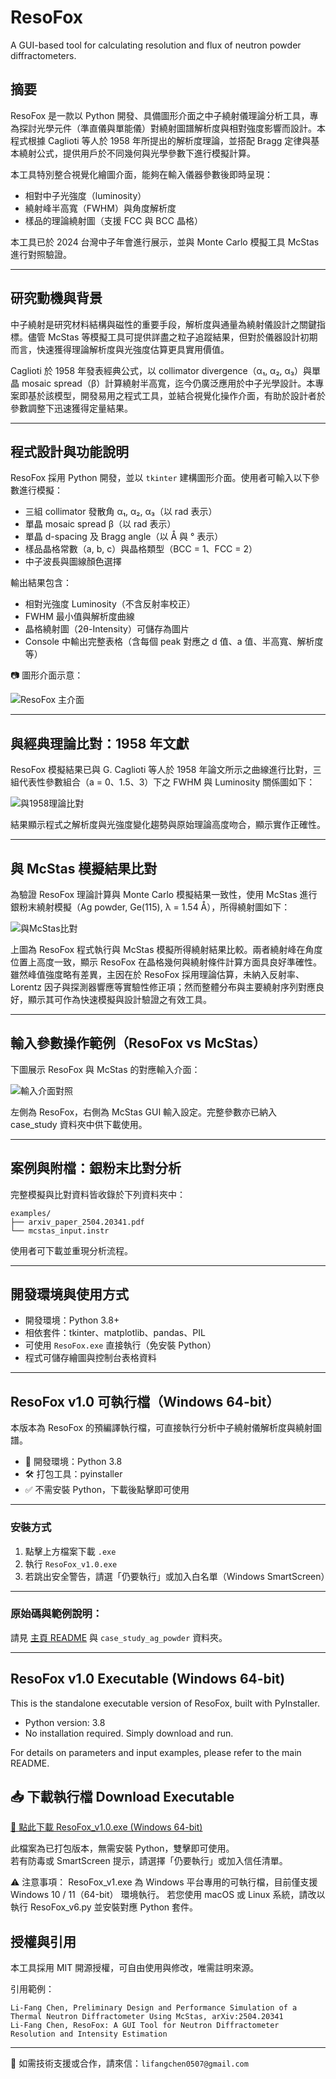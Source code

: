 # ResoFox
A GUI-based tool for calculating resolution and flux of neutron powder diffractometers.
## 摘要

ResoFox 是一款以 Python 開發、具備圖形介面之中子繞射儀理論分析工具，專為探討光學元件（準直儀與單能儀）對繞射圖譜解析度與相對強度影響而設計。本程式根據 Caglioti 等人於 1958 年所提出的解析度理論，並搭配 Bragg 定律與基本繞射公式，提供用戶於不同幾何與光學參數下進行模擬計算。

本工具特別整合視覺化繪圖介面，能夠在輸入儀器參數後即時呈現：
- 相對中子光強度（luminosity）
- 繞射峰半高寬（FWHM）與角度解析度
- 樣品的理論繞射圖（支援 FCC 與 BCC 晶格）

本工具已於 2024 台灣中子年會進行展示，並與 Monte Carlo 模擬工具 McStas 進行對照驗證。

---

## 研究動機與背景

中子繞射是研究材料結構與磁性的重要手段，解析度與通量為繞射儀設計之關鍵指標。儘管 McStas 等模擬工具可提供詳盡之粒子追蹤結果，但對於儀器設計初期而言，快速獲得理論解析度與光強度估算更具實用價值。

Caglioti 於 1958 年發表經典公式，以 collimator divergence（α₁, α₂, α₃）與單晶 mosaic spread（β）計算繞射半高寬，迄今仍廣泛應用於中子光學設計。本專案即基於該模型，開發易用之程式工具，並結合視覺化操作介面，有助於設計者於參數調整下迅速獲得定量結果。

---

## 程式設計與功能說明

ResoFox 採用 Python 開發，並以 `tkinter` 建構圖形介面。使用者可輸入以下參數進行模擬：

- 三組 collimator 發散角 α₁, α₂, α₃（以 rad 表示）
- 單晶 mosaic spread β（以 rad 表示）
- 單晶 d-spacing 及 Bragg angle（以 Å 與 ° 表示）
- 樣品晶格常數（a, b, c）與晶格類型（BCC = 1、FCC = 2）
- 中子波長與圖線顏色選擇

輸出結果包含：
- 相對光強度 Luminosity（不含反射率校正）
- FWHM 最小值與解析度曲線
- 晶格繞射圖（2θ-Intensity）可儲存為圖片
- Console 中輸出完整表格（含每個 peak 對應之 d 值、a 值、半高寬、解析度等）

📷 圖形介面示意：

![ResoFox 主介面](docs/gui_main_interface.png)

---

## 與經典理論比對：1958 年文獻

ResoFox 模擬結果已與 G. Caglioti 等人於 1958 年論文所示之曲線進行比對，三組代表性參數組合（a = 0、1.5、3）下之 FWHM 與 Luminosity 關係圖如下：

![與1958理論比對](docs/validation_vs_caglioti1958.png)

結果顯示程式之解析度與光強度變化趨勢與原始理論高度吻合，顯示實作正確性。

---

## 與 McStas 模擬結果比對

為驗證 ResoFox 理論計算與 Monte Carlo 模擬結果一致性，使用 McStas 進行銀粉末繞射模擬（Ag powder, Ge(115), λ = 1.54 Å），所得繞射圖如下：

![與McStas比對](docs/comparison_with_mcstas.png)

上圖為 ResoFox 程式執行與 McStas 模擬所得繞射結果比較。兩者繞射峰在角度位置上高度一致，顯示 ResoFox 在晶格幾何與繞射條件計算方面具良好準確性。
雖然峰值強度略有差異，主因在於 ResoFox 採用理論估算，未納入反射率、Lorentz 因子與探測器響應等實驗性修正項；然而整體分布與主要繞射序列對應良好，顯示其可作為快速模擬與設計驗證之有效工具。

---

## 輸入參數操作範例（ResoFox vs McStas）

下圖展示 ResoFox 與 McStas 的對應輸入介面：

![輸入介面對照](docs/resofox_mcstas_input_demo.png)

左側為 ResoFox，右側為 McStas GUI 輸入設定。完整參數亦已納入 case_study 資料夾中供下載使用。

---

## 案例與附檔：銀粉末比對分析

完整模擬與比對資料皆收錄於下列資料夾中：
```
examples/
├── arxiv_paper_2504.20341.pdf
└── mcstas_input.instr
```
使用者可下載並重現分析流程。

---

## 開發環境與使用方式

- 開發環境：Python 3.8+
- 相依套件：tkinter、matplotlib、pandas、PIL
- 可使用 `ResoFox.exe` 直接執行（免安裝 Python）
- 程式可儲存繪圖與控制台表格資料

---
## ResoFox v1.0 可執行檔（Windows 64-bit）

本版本為 ResoFox 的預編譯執行檔，可直接執行分析中子繞射儀解析度與繞射圖譜。

- 🔧 開發環境：Python 3.8
- 🛠️ 打包工具：pyinstaller
- ✅ 不需安裝 Python，下載後點擊即可使用

---

### 安裝方式
1. 點擊上方檔案下載 `.exe`
2. 執行 `ResoFox_v1.0.exe`
3. 若跳出安全警告，請選「仍要執行」或加入白名單（Windows SmartScreen）

---

### 原始碼與範例說明：
請見 [主頁 README](../README.md) 與 `case_study_ag_powder` 資料夾。

---

## ResoFox v1.0 Executable (Windows 64-bit)

This is the standalone executable version of ResoFox, built with PyInstaller.

- Python version: 3.8
- No installation required. Simply download and run.

For details on parameters and input examples, please refer to the main README.

## 📥 下載執行檔 Download Executable

[🔗 點此下載 ResoFox_v1.0.exe (Windows 64-bit)](https://[github.com/yourname/ResoFox/releases/download/v1.0/ResoFox_v1.0.exe](https://github.com/lifangchen2021/ResoFox/releases/tag/v1.0))

此檔案為已打包版本，無需安裝 Python，雙擊即可使用。  
若有防毒或 SmartScreen 提示，請選擇「仍要執行」或加入信任清單。

⚠️ 注意事項：
ResoFox_v1.exe 為 Windows 平台專用的可執行檔，目前僅支援 Windows 10 / 11（64-bit） 環境執行。
若您使用 macOS 或 Linux 系統，請改以執行 ResoFox_v6.py 並安裝對應 Python 套件。


## 授權與引用

本工具採用 MIT 開源授權，可自由使用與修改，唯需註明來源。

引用範例：
```
Li-Fang Chen, Preliminary Design and Performance Simulation of a Thermal Neutron Diffractometer Using McStas, arXiv:2504.20341
Li-Fang Chen, ResoFox: A GUI Tool for Neutron Diffractometer Resolution and Intensity Estimation
```
---

📩 如需技術支援或合作，請來信：`lifangchen0507@gmail.com`
